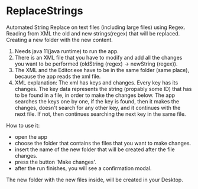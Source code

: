 # ReplaceStrings
Automated String Replace on text files (including large files) using Regex. Reading from XML the old and new strings(regex) that will be replaced. Creating a new folder with the new content.

1) Needs java 11(java runtime) to run the app.
2) There is an XML file that you have to modify and add all the changes you want to be performed (oldString (regex) -> newString (regex)).
3) The XML and the Editor.exe have to be in the same folder (same place), because the app reads the xml file.
4) XML explanation: 
The xml has keys and changes. Every key has its changes. 
The key data represents the string (propably some ID) that has to be found in a file,
in order to make the changes below. The app searches the keys one by one, if the key is found, then it makes the changes, doesn't search for any other key,
and it continues with the next file. If not, then continues searching the next key in the same file.


How to use it:
- open the app
- choose the folder that contains the files that you want to make changes.
- insert the name of the new folder that will be created after the file changes.
- press the button 'Make changes'.
- after the run finishes, you will see a confirmation modal.

The new folder with the new files inside, will be created in your Desktop.
